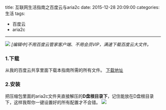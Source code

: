 title: 互联网生活指南之百度云与aria2c
date: 2015-12-28 20:09:00
categories: 生活
tags:
- 百度云
- aria2c
---
![](http://7sbxbm.com1.z0.glb.clouddn.com/1378348306290.jpg)
*[编辑中]不用百度云管家客户端、不用会员VIP，满速下载百度云大文件。*
<!--more-->
### 1.下载
从我的百度云共享里面下载本指南所需的所有文件。
[下载地址](http://pan.baidu.com/s/1eQTzIEI)
### 2.安装
把压缩包里面的aria2c文件夹直接解压的**D盘根目录下**，记住能放在D盘根目录下，这样我帮你一键设置好的所有配置才不会错。
![](http://7sbxbm.com1.z0.glb.clouddn.com/internet_lifed.JPG)
